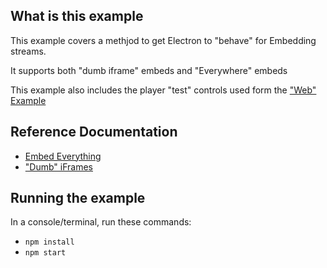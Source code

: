 ## What is this example

This example covers a methjod to get Electron to "behave" for Embedding streams.

It supports both "dumb iframe" embeds and "Everywhere" embeds

This example also includes the player "test" controls used form the ["Web" Example](https://twitch.extensions.barrycarlyon.co.uk/temp/player_test.html)

## Reference Documentation

- [Embed Everything](https://dev.twitch.tv/docs/embed/everything)
- ["Dumb" iFrames](https://dev.twitch.tv/docs/embed/video-and-clips)

## Running the example

In a console/terminal, run these commands:

- `npm install`
- `npm start`
